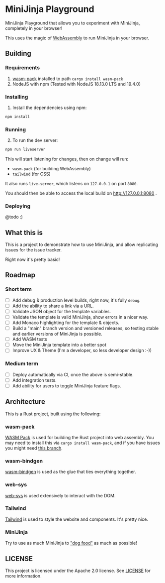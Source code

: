 # MiniJinja Playground

MiniJinja Playground that allows you to experiment with MiniJinja, completely in your browser!

This uses the magic of [WebAssembly](https://webassembly.org/) to run MiniJinja in your browser.

## Building
### Requirements
1. [wasm-pack](https://github.com/rustwasm/wasm-pack) installed to path `cargo install wasm-pack`
2. NodeJS with npm (Tested with NodeJS 18.13.0 LTS and 19.4.0)

### Installing
1. Install the dependencies using npm:
```sh
npm install
```

### Running
2. To run the dev server:
```sh
npm run liveserver
```

This will start listening for changes, then on change will run:
- `wasm-pack` (for building WebAssembly)
- `tailwind` (for CSS)

It also runs `live-server`, which listens on `127.0.0.1` on port `8080`.

You should then be able to access the local build on http://127.0.0.1:8080 .

### Deploying
@todo :)

## What this is
This is a project to demonstrate how to use MiniJinja, and allow replicating issues for the issue tracker.

Right now it's pretty basic!

## Roadmap
### Short term
- [ ] Add debug & production level builds, right now, it's fully `debug`.
- [ ] Add the ability to share a link via a URL.
- [ ] Validate JSON object for the template variables.
- [ ] Validate the template is valid MiniJinja, show errors in a nicer way.
- [ ] Add Monaco highlighting for the template & objects.
- [ ] Build a "main" branch version and versioned releases, so testing stable and earlier versions of MiniJinja is possible.
- [ ] Add WASM tests
- [ ] Move the MiniJinja template into a better spot
- [ ] Improve UX & Theme (I'm a developer, so less developer design :-))

### Medium term
- [ ] Deploy automatically via CI, once the above is semi-stable.
- [ ] Add integration tests.
- [ ] Add ability for users to toggle MiniJinja feature flags.

## Architecture
This is a Rust project, built using the following:

### wasm-pack
[WASM Pack](https://github.com/rustwasm/wasm-pack) is used for building the Rust project into web assembly.
You may need to install this via `cargo install wasm-pack`,  and if you have issues you might need
[this branch](https://github.com/rustwasm/wasm-pack/pull/1188).

### wasm-bindgen
[wasm-bindgen](https://github.com/rustwasm/wasm-bindgen) is used as the glue that ties everything together.

### web-sys
[web-sys](https://github.com/rustwasm/wasm-bindgen/tree/main/crates/web-sys) is used extensively to interact with the DOM.

### Tailwind
[Tailwind](https://tailwindcss.com/) is used to style the website and components. It's pretty nice.

### MiniJinja
Try to use as much MiniJinja to ["dog food"](https://en.wikipedia.org/wiki/Eating_your_own_dog_food) as much as possible!

## LICENSE
This project is licensed under the Apache 2.0 license. See [LICENSE](LICENSE) for more information.